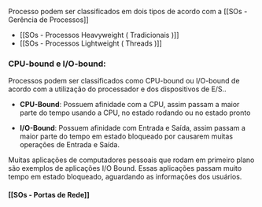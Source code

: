 
Processo podem ser classificados em dois tipos de acordo com a [[SOs - Gerência de Processos]]

- [[SOs - Processos Heavyweight ( Tradicionais )]] 
- [[SOs - Processos Lightweight ( Threads )]]

### CPU-bound e I/O-bound:

Processos podem ser classificados como CPU-bound ou I/O-bound de acordo com a utilização do processador e dos dispositivos de E/S..

- **CPU-Bound**: Possuem afinidade com a CPU, assim passam a maior parte do tempo usando a CPU, no estado rodando ou no estado pronto

- **I/O-Bound**: Possuem afinidade com Entrada e Saída, assim passam a maior parte do tempo em estado bloqueado por causarem muitas operações de Entrada e Saída.

Muitas aplicações de computadores pessoais que rodam em primeiro plano são exemplos de aplicações I/O Bound. Essas aplicações passam muito tempo em estado bloqueado, aguardando as informações dos usuários.

#### [[SOs - Portas de Rede]]